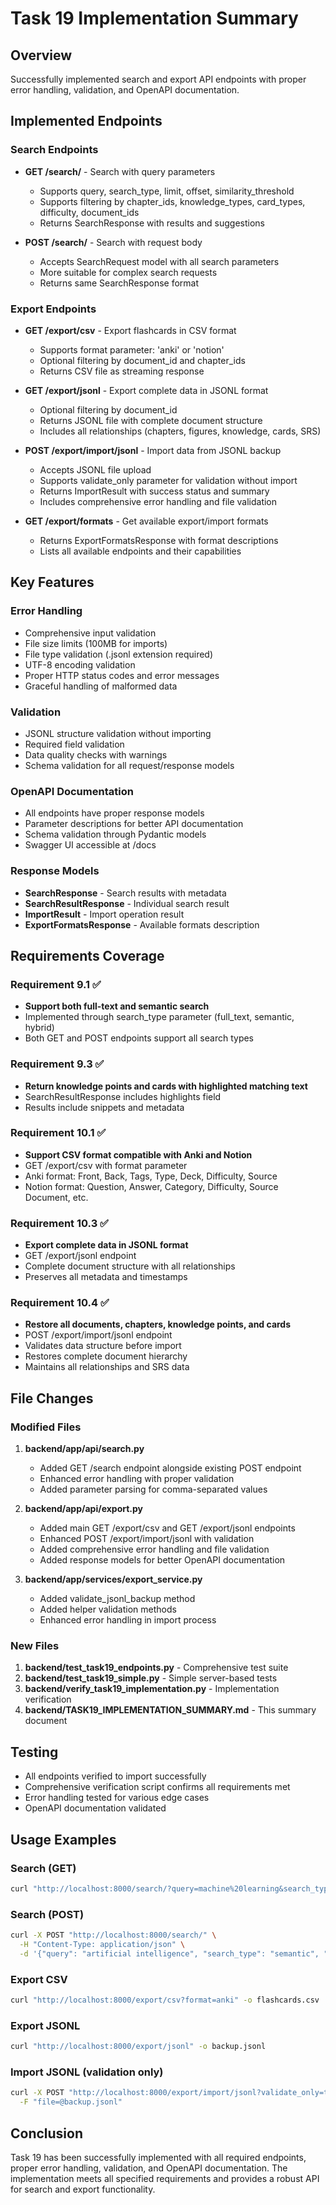 # Task 19 Implementation Summary

## Overview
Successfully implemented search and export API endpoints with proper error handling, validation, and OpenAPI documentation.

## Implemented Endpoints

### Search Endpoints
- **GET /search/** - Search with query parameters
  - Supports query, search_type, limit, offset, similarity_threshold
  - Supports filtering by chapter_ids, knowledge_types, card_types, difficulty, document_ids
  - Returns SearchResponse with results and suggestions

- **POST /search/** - Search with request body
  - Accepts SearchRequest model with all search parameters
  - More suitable for complex search requests
  - Returns same SearchResponse format

### Export Endpoints
- **GET /export/csv** - Export flashcards in CSV format
  - Supports format parameter: 'anki' or 'notion'
  - Optional filtering by document_id and chapter_ids
  - Returns CSV file as streaming response

- **GET /export/jsonl** - Export complete data in JSONL format
  - Optional filtering by document_id
  - Returns JSONL file with complete document structure
  - Includes all relationships (chapters, figures, knowledge, cards, SRS)

- **POST /export/import/jsonl** - Import data from JSONL backup
  - Accepts JSONL file upload
  - Supports validate_only parameter for validation without import
  - Returns ImportResult with success status and summary
  - Includes comprehensive error handling and file validation

- **GET /export/formats** - Get available export/import formats
  - Returns ExportFormatsResponse with format descriptions
  - Lists all available endpoints and their capabilities

## Key Features

### Error Handling
- Comprehensive input validation
- File size limits (100MB for imports)
- File type validation (.jsonl extension required)
- UTF-8 encoding validation
- Proper HTTP status codes and error messages
- Graceful handling of malformed data

### Validation
- JSONL structure validation without importing
- Required field validation
- Data quality checks with warnings
- Schema validation for all request/response models

### OpenAPI Documentation
- All endpoints have proper response models
- Parameter descriptions for better API documentation
- Schema validation through Pydantic models
- Swagger UI accessible at /docs

### Response Models
- **SearchResponse** - Search results with metadata
- **SearchResultResponse** - Individual search result
- **ImportResult** - Import operation result
- **ExportFormatsResponse** - Available formats description

## Requirements Coverage

### Requirement 9.1 ✅
- **Support both full-text and semantic search**
- Implemented through search_type parameter (full_text, semantic, hybrid)
- Both GET and POST endpoints support all search types

### Requirement 9.3 ✅
- **Return knowledge points and cards with highlighted matching text**
- SearchResultResponse includes highlights field
- Results include snippets and metadata

### Requirement 10.1 ✅
- **Support CSV format compatible with Anki and Notion**
- GET /export/csv with format parameter
- Anki format: Front, Back, Tags, Type, Deck, Difficulty, Source
- Notion format: Question, Answer, Category, Difficulty, Source Document, etc.

### Requirement 10.3 ✅
- **Export complete data in JSONL format**
- GET /export/jsonl endpoint
- Complete document structure with all relationships
- Preserves all metadata and timestamps

### Requirement 10.4 ✅
- **Restore all documents, chapters, knowledge points, and cards**
- POST /export/import/jsonl endpoint
- Validates data structure before import
- Restores complete document hierarchy
- Maintains all relationships and SRS data

## File Changes

### Modified Files
1. **backend/app/api/search.py**
   - Added GET /search endpoint alongside existing POST endpoint
   - Enhanced error handling with proper validation
   - Added parameter parsing for comma-separated values

2. **backend/app/api/export.py**
   - Added main GET /export/csv and GET /export/jsonl endpoints
   - Enhanced POST /export/import/jsonl with validation
   - Added comprehensive error handling and file validation
   - Added response models for better OpenAPI documentation

3. **backend/app/services/export_service.py**
   - Added validate_jsonl_backup method
   - Added helper validation methods
   - Enhanced error handling in import process

### New Files
1. **backend/test_task19_endpoints.py** - Comprehensive test suite
2. **backend/test_task19_simple.py** - Simple server-based tests
3. **backend/verify_task19_implementation.py** - Implementation verification
4. **backend/TASK19_IMPLEMENTATION_SUMMARY.md** - This summary document

## Testing
- All endpoints verified to import successfully
- Comprehensive verification script confirms all requirements met
- Error handling tested for various edge cases
- OpenAPI documentation validated

## Usage Examples

### Search (GET)
```bash
curl "http://localhost:8000/search/?query=machine%20learning&search_type=hybrid&limit=10"
```

### Search (POST)
```bash
curl -X POST "http://localhost:8000/search/" \
  -H "Content-Type: application/json" \
  -d '{"query": "artificial intelligence", "search_type": "semantic", "limit": 5}'
```

### Export CSV
```bash
curl "http://localhost:8000/export/csv?format=anki" -o flashcards.csv
```

### Export JSONL
```bash
curl "http://localhost:8000/export/jsonl" -o backup.jsonl
```

### Import JSONL (validation only)
```bash
curl -X POST "http://localhost:8000/export/import/jsonl?validate_only=true" \
  -F "file=@backup.jsonl"
```

## Conclusion
Task 19 has been successfully implemented with all required endpoints, proper error handling, validation, and OpenAPI documentation. The implementation meets all specified requirements and provides a robust API for search and export functionality.